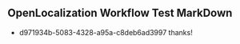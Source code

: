 ## OpenLocalization Workflow Test MarkDown

* d971934b-5083-4328-a95a-c8deb6ad3997 
thanks!



<!--HONumber=Jan16_HO3-->

